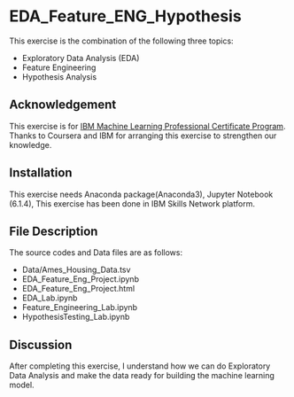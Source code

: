 # EDA_Feature_ENG_Hypothesis

This exercise is the combination of the following three topics:
-  Exploratory Data Analysis (EDA)
-  Feature Engineering
-  Hypothesis Analysis

## Acknowledgement
This exercise is for [IBM Machine Learning Professional Certificate Program](https://www.coursera.org/professional-certificates/ibm-machine-learning?).
Thanks to Coursera and IBM for arranging this exercise to strengthen our knowledge. 
## Installation
This exercise needs Anaconda package(Anaconda3), Jupyter Notebook (6.1.4), This exercise has been done in IBM Skills Network platform.

## File Description
The source codes and Data files are as follows:
- Data/Ames_Housing_Data.tsv
- EDA_Feature_Eng_Project.ipynb
- EDA_Feature_Eng_Project.html
- EDA_Lab.ipynb
- Feature_Engineering_Lab.ipynb
- HypothesisTesting_Lab.ipynb


## Discussion
After completing this exercise, I understand how we can do Exploratory Data Analysis and make the data ready for building the machine learning model.
